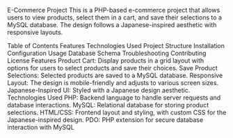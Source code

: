 E-Commerce Project
This is a PHP-based e-commerce project that allows users to view products, select them in a cart, and save their selections to a MySQL database. The design follows a Japanese-inspired aesthetic with responsive layouts.

Table of Contents
Features
Technologies Used
Project Structure
Installation
Configuration
Usage
Database Schema
Troubleshooting
Contributing
License
Features
Product Cart: Display products in a grid layout with options for users to select products and save their choices.
Save Product Selections: Selected products are saved to a MySQL database.
Responsive Layout: The design is mobile-friendly and adjusts to various screen sizes.
Japanese-Inspired UI: Styled with a Japanese design aesthetic.
Technologies Used
PHP: Backend language to handle server requests and database interactions.
MySQL: Relational database for storing product selections.
HTML/CSS: Frontend layout and styling, with custom CSS for the Japanese-inspired design.
PDO: PHP extension for secure database interaction with MySQL
